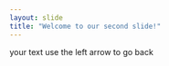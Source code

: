```yaml
---
layout: slide
title: "Welcome to our second slide!"
---
```

your text use the left arrow to go back 
